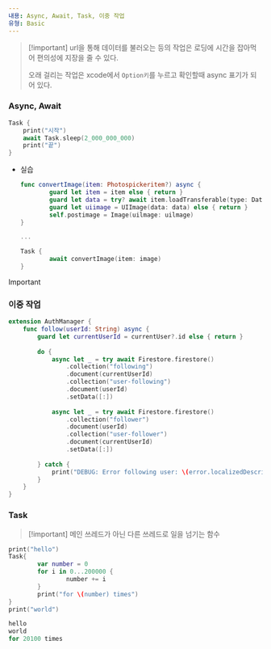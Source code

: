 ```yaml
---
내용: Async, Await, Task, 이중 작업
유형: Basic
---
```

> [!important] url을 통해 데이터를 불러오는 등의 작업은 로딩에 시간을 잡아먹어 편의성에 지장을 줄 수 있다.
> 
> 오래 걸리는 작업은 xcode에서 `Option키`를 누르고 확인할때 async 표기가 되어 있다.

  

### Async, Await

```Swift
Task {
	print("시작")
	await Task.sleep(2_000_000_000)
	print("끝")
}
```

- 실습
    
    ```Swift
    func convertImage(item: Photospickeritem?) async {
    		guard let item = item else { return }
    		guard let data = try? await item.loadTransferable(type: Data.self) else { return }
    		guard let uiimage = UIImage(data: data) else { return }
    		self.postimage = Image(uilmage: uilmage)
    }
    
    ...
    
    Task {
    		await convertImage(item: image)
    }
    ```
    

  

> [!important]
> 
> ### 이중 작업
> 
> ```Swift
> extension AuthManager {
>     func follow(userId: String) async {
>         guard let currentUserId = currentUser?.id else { return }
>         
>         do {
>             async let _ = try await Firestore.firestore()
>                 .collection("following")
>                 .document(currentUserId)
>                 .collection("user-following")
>                 .document(userId)
>                 .setData([:])
>             
>             async let _ = try await Firestore.firestore()
>                 .collection("follower")
>                 .document(userId)
>                 .collection("user-follower")
>                 .document(currentUserId)
>                 .setData([:])
>                 
>         } catch {
>             print("DEBUG: Error following user: \(error.localizedDescription)")
>         }
>     }
> }
> ```

  

### Task

> [!important] 메인 쓰레드가 아닌 다른 쓰레드로 일을 넘기는 함수

```Swift
print("hello")
Task{
		var number = 0
		for i in 0...200000 {
				number += i
		}
		print("for \(number) times")
}
print("world")
```

```Swift
hello
world
for 20100 times
```